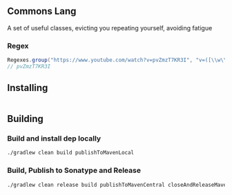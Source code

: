 ## Commons Lang
A set of useful classes, evicting you repeating yourself, avoiding fatigue

### Regex

```java
Regexes.group("https://www.youtube.com/watch?v=pvZmzT7KR3I", "v=([\\w\\-\\_]+)", 1);
// pvZmzT7KR3I
```

## Installing

```groovy
```

## Building
### Build and install dep locally

```bash
./gradlew clean build publishToMavenLocal
```


### Build, Publish to Sonatype and Release

```bash
./gradlew clean release build publishToMavenCentral closeAndReleaseMavenCentralStagingRepository
```
